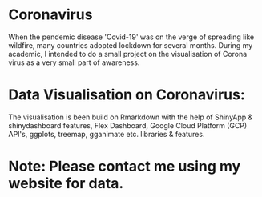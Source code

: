 # Coronavirus
When the pendemic disease 'Covid-19' was on the verge of spreading like wildfire, many countries adopted lockdown for several months.
During my academic, I intended to do a small project on the visualisation of Corona virus as a very small part of awareness.

# Data Visualisation on Coronavirus:
The visualisation is been build on Rmarkdown with the help of ShinyApp & shinydashboard features, Flex Dashboard, Google Cloud Platform (GCP) API's, ggplots, treemap, 
gganimate etc. libraries & features.

# Note: Please contact me using my website for data.

